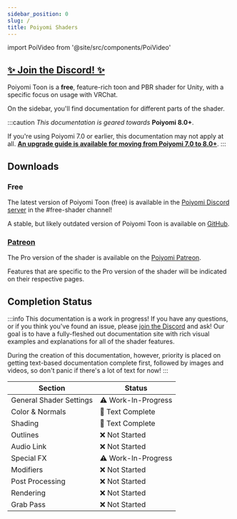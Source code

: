 ```yaml
---
sidebar_position: 0
slug: /
title: Poiyomi Shaders
---
```

import PoiVideo from '@site/src/components/PoiVideo'

## [✨ Join the Discord! ✨](https://discord.gg/poiyomi)

Poiyomi Toon is a **free**, feature-rich toon and PBR shader for Unity, with a specific focus on usage with VRChat.

On the sidebar, you'll find documentation for different parts of the shader.

:::caution
*This documentation is geared towards* **Poiyomi 8.0+**.

If you're using Poiyomi 7.0 or earlier, this documentation may not apply at all. [**An upgrade guide is available for moving from Poiyomi 7.0 to 8.0+**](/docs/general/v7-upgrade.md).
:::

## Downloads

### Free

The latest version of Poiyomi Toon (free) is available in the [Poiyomi Discord server](https://discord.gg/poiyomi) in the #free-shader channel!

A stable, but likely outdated version of Poiyomi Toon is available on [GitHub](https://github.com/poiyomi/PoiyomiToonShader).

### [Patreon](https://www.patreon.com/poiyomi)

The Pro version of the shader is available on the [Poiyomi Patreon](https://www.patreon.com/poiyomi).

Features that are specific to the Pro version of the shader will be indicated on their respective pages.

## Completion Status

:::info
This documentation is a work in progress! If you have any questions, or if you think you've found an issue, please [join the Discord](https://discord.gg/poiyomi) and ask! Our goal is to have a fully-fleshed out documentation site with rich visual examples and explanations for all of the shader features.

During the creation of this documentation, however, priority is placed on getting text-based documentation complete first, followed by images and videos, so don't panic if there's a lot of text for now!
:::

| Section      | Status |
| ----------- | ----------- |
| General Shader Settings | ⚠️  Work-In-Progress  |
| Color & Normals         | 📓  Text Complete    |
|  Shading                | 📓  Text Complete    |
|  Outlines               | ❌ Not Started       |
|  Audio Link             | ❌ Not Started       |
|  Special FX             | ⚠️  Work-In-Progress  |
|  Modifiers              | ❌ Not Started       |
|  Post Processing        | ❌ Not Started       |
|  Rendering              | ❌ Not Started       |
|  Grab Pass              | ❌ Not Started       |
